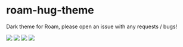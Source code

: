 # roam-hug-theme
Dark theme for Roam, please open an issue with any requests / bugs! 

![](https://i.imgur.com/CwVcAHQ.png)
![](https://i.imgur.com/kL2X3nU.png)
![](https://i.imgur.com/AcIBn8w.png)
![](https://i.imgur.com/Tf5EsDw.png)
